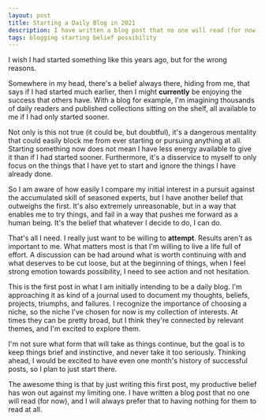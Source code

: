 ```yaml
---
layout: post
title: Starting a Daily Blog in 2021
description: I have written a blog post that no one will read (for now), and I will always prefer that to having nothing for them to read at all.
tags: blogging starting belief possibility
---
```


I wish I had started something like this years ago, but for the wrong reasons.

Somewhere in my head, there's a belief always there, hiding from me, that says if I had started much earlier, then I might <strong>currently</strong> be enjoying the success that others have. With a blog for example, I'm imagining thousands of daily readers and published collections sitting on the shelf, all available to me if I had only started sooner. 

Not only is this not true (it could be, but doubtful), it's a dangerous mentality that could easily block me from ever starting or pursuing anything at all. Starting something now does not mean I have less energy available to give it than if I had started sooner. Furthermore, it's a disservice to myself to only focus on the things that I have yet to start and ignore the things I have already done.

So I am aware of how easily I compare my initial interest in a pursuit against the accumulated skill of seasoned experts, but I have another belief that outweighs the first. It's also extremely unreasonable, but in a way that enables me to try things, and fail in a way that pushes me forward as a human being. It's the belief that whatever I decide to do, I can do.

That's all I need. I really just want to be willing to <strong>attempt</strong>. Results aren't as important to me. What matters most is that I'm willing to live a life full of effort. A discussion can be had around what is worth continuing with and what deserves to be cut loose, but at the beginning of things, when I feel strong emotion towards possibility, I need to see action and not hesitation.

This is the first post in what I am initially intending to be a daily blog. I'm approaching it as kind of a journal used to document my thoughts, beliefs, projects, triumphs, and failures. I recognize the importance of choosing a niche, so the niche I've chosen for now is my collection of interests. At times they can be pretty broad, but I think they're connected by relevant themes, and I'm excited to explore them.

I'm not sure what form that will take as things continue, but the goal is to keep things brief and instinctive, and never take it too seriously. Thinking ahead, I would be excited to have even one month's history of successful posts, so I plan to just start there.

The awesome thing is that by just writing this first post, my productive belief has won out against my limiting one. I have written a blog post that no one will read (for now), and I will always prefer that to having nothing for them to read at all.

